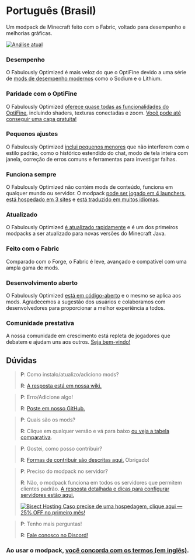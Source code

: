 # Português (Brasil)

Um modpack de Minecraft feito com o Fabric, voltado para desempenho e melhorias gráficas.

[![Análise atual](https://img.youtube.com/vi/bb8G9X5Q_4I/hqdefault.jpg)](https://www.youtube.com/watch?v=bb8G9X5Q_4I)

### Desempenho

O Fabulously Optimized é mais veloz do que o OptiFine devido a uma série de [mods de desempenho modernos][1] como o Sodium e o Lithium.

### Paridade com o OptiFine

O Fabulously Optimized [oferece quase todas as funcionalidades do OptiFine][2], incluindo shaders, texturas conectadas e zoom. [Você pode até conseguir uma capa gratuita!][3]

### Pequenos ajustes

O Fabulously Optimized [inclui pequenos menores][4] que não interferem com o estilo padrão, como o histórico estendido do chat, modo de tela inteira com janela, correção de erros comuns e ferramentas para investigar falhas.

### Funciona sempre

O Fabulously Optimized não contém mods de conteúdo, funciona em qualquer mundo ou servidor. O modpack [pode ser jogado em 4 launchers, está hospedado em 3 sites][6] e [está traduzido em muitos idiomas][7].

### Atualizado

O Fabulously Optimized [é atualizado rapidamente][5] e é um dos primeiros modpacks a ser atualizado para novas versões do Minecraft Java.

### Feito com o Fabric

Comparado com o Forge, o Fabric é leve, avançado e compatível com uma ampla gama de mods.

### Desenvolvimento aberto

O Fabulously Optimized [está em código-aberto][8] e o mesmo se aplica aos mods. Agradecemos a sugestão dos usuários e colaboramos com desenvolvedores para proporcionar a melhor experiência a todos.

### Comunidade prestativa

A nossa comunidade em crescimento está repleta de jogadores que debatem e ajudam uns aos outros. [Seja bem-vindo!][10]

## Dúvidas

> **P**: Como instalo/atualizo/adiciono mods?
> 
> **R**: [A resposta está em nossa wiki.][11]


> **P**: Erro/Adicione algo!
> 
> **R**: [Poste em nosso GitHub.][8]


> **P**: Quais são os mods?
> 
> **R**: Clique em qualquer versão e vá para baixo [ou veja a tabela comparativa][12].


> **P**: Gostei, como posso contribuir?
> 
> **R**: [Formas de contribuir são descritas aqui.][16] Obrigado!


> **P**: Preciso do modpack no servidor?
> 
> **R**: Não, o modpack funciona em todos os servidores que permitem clientes padrão. [A resposta detalhada e dicas para configurar servidores estão aqui.][13]
> 
> [![Bisect Hosting](https://i.ibb.co/gr9mSxW/image.png) Caso precise de uma hospedagem, clique aqui — 25% OFF no primeiro mês!][14]


> **P**: Tenho mais perguntas!
> 
> **R**: [Fale conosco no Discord!][10]

### Ao usar o modpack, [você concorda com os termos (em inglês)][15].

[1]: https://github.com/Fabulously-Optimized/fabulously-optimized/blob/main/INCLUDED-MODS.md#smooth
[2]: https://fabulously-optimized.gitbook.io/modpack/readme/give-up-optifine
[3]: https://fabulously-optimized.gitbook.io/modpack/readme/free-cape
[4]: https://github.com/Fabulously-Optimized/fabulously-optimized/blob/main/INCLUDED-MODS.md#functional
[5]: https://github.com/Fabulously-Optimized/fabulously-optimized/blob/main/CHANGELOG.md
[6]: https://github.com/Fabulously-Optimized/fabulously-optimized#downloads
[7]: https://fabulously-optimized.gitbook.io/modpack/readme/language-support
[8]: https://github.com/Fabulously-Optimized/fabulously-optimized
[8]: https://github.com/Fabulously-Optimized/fabulously-optimized
[10]: https://fabulously-optimized.github.io/discord
[10]: https://fabulously-optimized.github.io/discord
[11]: https://fabulously-optimized.gitbook.io/modpack/
[12]: https://github.com/Fabulously-Optimized/fabulously-optimized/blob/main/INCLUDED-MODS.md
[13]: https://fabulously-optimized.gitbook.io/modpack/readme/server-setup
[14]: https://www.bisecthosting.com/clients/aff.php?aff=2604
[15]: https://github.com/Fabulously-Optimized/fabulously-optimized#disclaimers
[16]: https://github.com/Fabulously-Optimized/fabulously-optimized/blob/main/CONTRIBUTING.md
